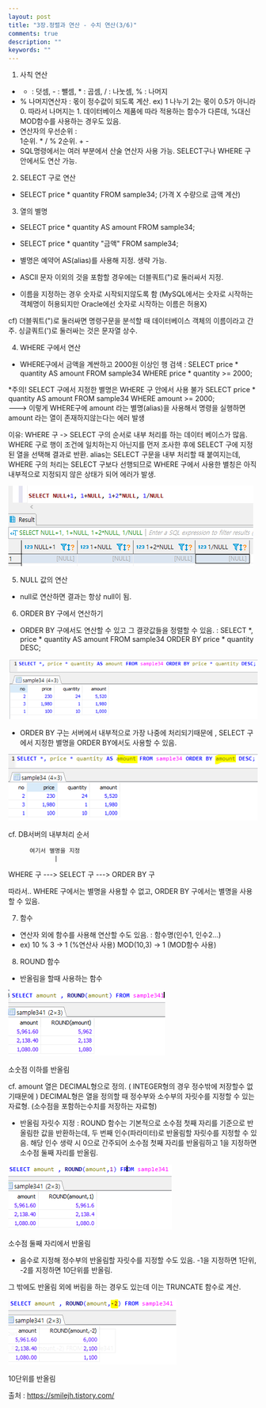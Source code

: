 ```yaml
---
layout: post
title: "3장.정렬과 연산 - 수치 연산(3/6)" 
comments: true
description: ""
keywords: ""
---
```


1. 사칙 연산
- + : 덧셈, - : 뺄셈, * : 곱셈, / : 나눗셈, % : 나머지 
- % 나머지연산자 : 몫이 정수값이 되도록 계산. ex) 1 나누기 2는 몫이 0.5가 아니라 0. 따라서 나머지는 1. 데이터베이스 제품에 따라 적용하는 함수가 다른데, %대신 MOD함수를 사용하는 경우도 있음.
- 연산자의 우선순위 :  
  1순위. * / %
  2순위. + - 
- SQL명령에서는 여러 부분에서 산술 연산자 사용 가능. SELECT구나 WHERE 구 안에서도 연산 가능.


2. SELECT 구로 연산
- SELECT price * quantity FROM sample34; (가격 X 수량으로 금액 계산)


3. 열의 별명 
- SELECT price * quantity AS amount FROM sample34;
- SELECT price * quantity "금액" FROM sample34; 

- 별명은 예약어 AS(alias)를 사용해 지정. 생략 가능. 
- ASCII 문자 이외의 것을 포함할 경우에는 더블쿼트(")로 둘러싸서 지정. 
- 이름을 지정하는 경우 숫자로 시작되지않도록 함 (MySQL에서는 숫자로 시작하는 객체명이 허용되지만 Oracle에선 숫자로 시작하는 이름은 허용X)

cf) 더블쿼트(")로 둘러싸면 명령구문을 분석할 때 데이터베이스 객체의 이름이라고 간주. 싱글쿼트(')로 둘러싸는 것은 문자열 상수. 


4. WHERE 구에서 연산 
- WHERE구에서 금액을 계싼하고 2000원 이상인 행 검색
: SELECT price * quantity AS amount FROM sample34 
  WHERE price * quantity >= 2000; 


*주의! SELECT 구에서 지정한 별명은 WHERE 구 안에서 사용 불가
 SELECT price * quantity AS amount FROM sample34 
 WHERE amount  >= 2000;  
---> 이렇게 WHERE구에 amount 라는 별명(alias)을 사용해서
명령을 실행하면  amount 라는 열이 존재하지않는다는 에러 발생 

이유:  WHERE 구 -> SELECT 구의 순서로 내부 처리를 하는 데이터 베이스가 많음. 
WHERE 구로 행이 조건에 일치하는지 아닌지를 먼저 조사한 후에 SELECT 구에 지정된 열을 선택해 결과로 반환.
alias는 SELECT 구문을 내부 처리할 때 붙여지는데, 
WHERE 구의 처리는 SELECT 구보다 선행되므로  WHERE 구에서 사용한 별칭은 아직 내부적으로 지정되지 않은 상태가 되어 에러가 발생. 

![997A2C405B861F6B0E](/images/sql_first_step/997A2C405B861F6B0E.png)

5. NULL 값의 연산
- null로 연산하면 결과는 항상 null이 됨.


6. ORDER BY 구에서 연산하기
- ORDER BY 구에서도 연산할 수 있고 그 결괏값들을 정렬할 수 있음.
: SELECT *, price * quantity AS amount FROM sample34 ORDER BY price * quantity DESC; 

![9914783B5B861F9A1C](/images/sql_first_step/9914783B5B861F9A1C.png)

- ORDER BY 구는 서버에서 내부적으로 가장 나중에 처리되기때문에 , SELECT 구에서 지정한 별명을 ORDER BY에서도 사용할 수 있음. 

![997103345B861FBA0D](/images/sql_first_step/997103345B861FBA0D.png)

cf. DB서버의 내부처리 순서

          여기서 별명을 지정
                 | 
WHERE 구 ---> SELECT 구 ---> ORDER BY 구

따라서.. WHERE 구에서는 별명을 사용할 수 없고, ORDER BY 구에서는 별명을 사용할 수 있음. 


7. 함수
- 연산자 외에 함수를 사용해 연산할 수도 있음.
: 함수명(인수1, 인수2...)
- ex)  10 % 3 -> 1 (%연산사 사용)
        MOD(10,3) -> 1 (MOD함수 사용) 


8. ROUND 함수
- 반올림을 할때 사용하는 함수 

![994B14375B8620030A](/images/sql_first_step/994B14375B8620030A.png)

소숫점 이하를 반올림

cf. amount 열은 DECIMAL형으로 정의. ( INTEGER형의 경우 정수밖에 저장할수 없기때문에 )
DECIMAL형은 열을 정의할 때 정수부와 소수부의 자릿수를 지정할 수 있는 자료형. (소수점을 포함하는수치를 저장하는 자료형)

- 반올림 자릿수 지정 : ROUND 함수는 기본적으로 소수점 첫째 자리를 기준으로 반올림한 값을 반환하는데, 두 번째 인수(파라미터)로 반올림할 자릿수를 지정할 수 있음.  해당 인수 생략 시 0으로 간주되어 소수점 첫째 자리를 반올림하고 1을 지정하면 소수점 둘째 자리를 반올림. 

![99B07B3F5B86204E04](/images/sql_first_step/99B07B3F5B86204E04.png)

소수점 둘째 자리에서 반올림

- 음수로 지정해 정수부의 반올림할 자릿수를 지정할 수도 있음. -1을 지정하면 1단위, -2를 지정하면 10단위를 반올림. 

그 밖에도 반올림 외에 버림을 하는 경우도 있는데 이는 TRUNCATE 함수로 계산.

![99C5544B5B86239B27](/images/sql_first_step/99C5544B5B86239B27.png)

10단위를 반올림


출처 : https://smilejh.tistory.com/